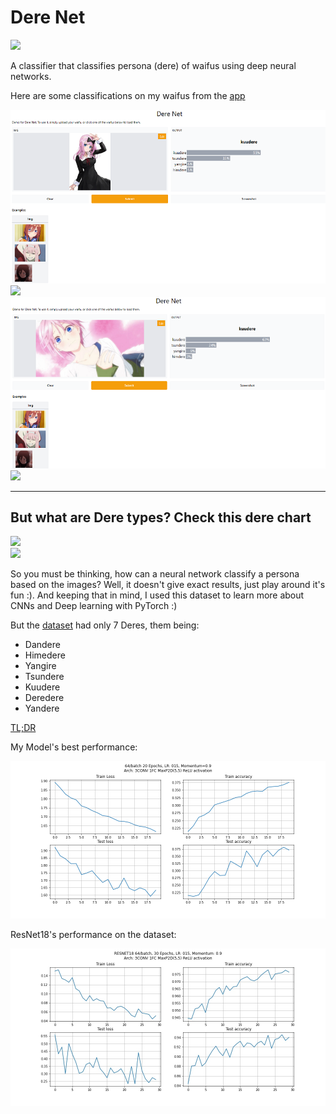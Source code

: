 # Dere Net

[![](https://img.shields.io/badge/heroku-deployed-green)](https://derenet.herokuapp.com/)

A classifier that classifies persona (dere) of waifus using deep neural networks.

Here are some classifications on my waifus from the [app](https://derenet.herokuapp.com)

<div>
<img src="./assets/demo1.png" width=800px>
<img height="20" src="https://upload.wikimedia.org/wikipedia/commons/5/59/Empty.png">
<img src="./assets/demo2.png" width=800px>
</div>
<img height="25" src="https://upload.wikimedia.org/wikipedia/commons/5/59/Empty.png">

---

## But what are Dere types? Check this dere chart
<div>
<img height="20" src="https://upload.wikimedia.org/wikipedia/commons/5/59/Empty.png">
</div>
<img src="https://i.pinimg.com/originals/9b/eb/87/9beb870c74adb42c917301563066597b.jpg" height=500px>

So you must be thinking, how can a neural network classify a persona based on the images? Well, it doesn't give exact results, just play around it's fun :). And keeping that in mind, I used this dataset to learn more about CNNs and Deep learning with PyTorch :)

But the [dataset](https://www.kaggle.com/jahelsantiagoleon/female-anime-characters-anime-dataset) had only 7 Deres, them being:
- Dandere
- Himedere
- Yangire
- Tsundere
- Kuudere
- Deredere
- Yandere

[TL;DR](https://github.com/insaiyancvk/Dere-Net/blob/main/updates.md)

My Model's best performance:

![](./assets/64bat20epochLR0151.png)

ResNet18's performance on the dataset:

![](./assets/RESNET18.png)
